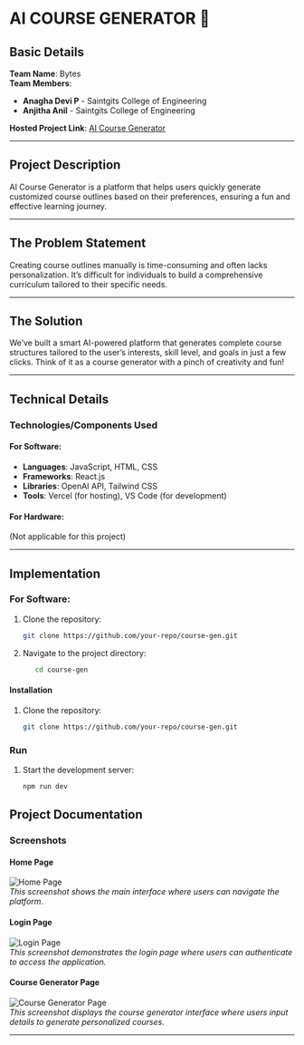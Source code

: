 # AI COURSE GENERATOR 🎯

## Basic Details
**Team Name**: Bytes  
**Team Members**:  
- **Anagha Devi P** - Saintgits College of Engineering  
- **Anjitha Anil** - Saintgits College of Engineering  

**Hosted Project Link**: [AI Course Generator](https://course-gen-nine.vercel.app/)

---

## Project Description
AI Course Generator is a platform that helps users quickly generate customized course outlines based on their preferences, ensuring a fun and effective learning journey.

---

## The Problem Statement
Creating course outlines manually is time-consuming and often lacks personalization. It’s difficult for individuals to build a comprehensive curriculum tailored to their specific needs.

---

## The Solution
We’ve built a smart AI-powered platform that generates complete course structures tailored to the user’s interests, skill level, and goals in just a few clicks. Think of it as a course generator with a pinch of creativity and fun!

---

## Technical Details

### Technologies/Components Used

#### For Software:
- **Languages**: JavaScript, HTML, CSS  
- **Frameworks**: React.js  
- **Libraries**: OpenAI API, Tailwind CSS  
- **Tools**: Vercel (for hosting), VS Code (for development)

#### For Hardware:
(Not applicable for this project)

---

## Implementation

### For Software: 
1. Clone the repository:
   ```bash
   git clone https://github.com/your-repo/course-gen.git
2. Navigate to the project directory:
   ```bash
      cd course-gen

#### Installation
1. Clone the repository:
   ```bash
   git clone https://github.com/your-repo/course-gen.git

### Run
1. Start the development server:
    ```bash
    npm run dev

## Project Documentation

### Screenshots

#### **Home Page**
![Home Page](https://via.placeholder.com/600x300)  
*This screenshot shows the main interface where users can navigate the platform.*

#### **Login Page**
![Login Page](https://via.placeholder.com/600x300)  
*This screenshot demonstrates the login page where users can authenticate to access the application.*

#### **Course Generator Page**
![Course Generator Page](https://via.placeholder.com/600x300)  
*This screenshot displays the course generator interface where users input details to generate personalized courses.*

---




